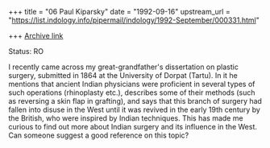 +++
title = "06 Paul Kiparsky"
date = "1992-09-16"
upstream_url = "https://list.indology.info/pipermail/indology/1992-September/000331.html"

+++
[Archive link](https://list.indology.info/pipermail/indology/1992-September/000331.html)

Status: RO

I recently came across my great-grandfather's dissertation on plastic
surgery, submitted in 1864 at the University of Dorpat (Tartu).  In it
he mentions that ancient Indian physicians were proficient in several
types of such operations (rhinoplasty etc.), describes some of their
methods (such as reversing a skin flap in grafting), and says that
this branch of surgery had fallen into disuse in the West until it was
revived in the early 19th century by the British, who were inspired by
Indian techniques.  This has made me curious to find out more about
Indian surgery and its influence in the West.  Can someone suggest a
good reference on this topic?




